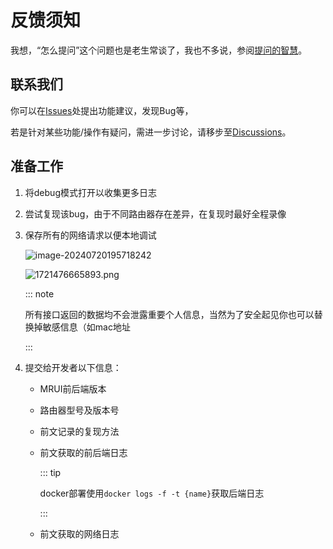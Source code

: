 # 反馈须知

我想，“怎么提问”这个问题也是老生常谈了，我也不多说，参阅[提问的智慧](https://github.com/ryanhanwu/How-To-Ask-Questions-The-Smart-Way/blob/main/README-zh_CN.md)。

## 联系我们

你可以在[Issues](https://github.com/Mirouterui/mirouter-ui/issues)处提出功能建议，发现Bug等，

若是针对某些功能/操作有疑问，需进一步讨论，请移步至[Discussions](https://github.com/orgs/Mirouterui/discussions)。

## 准备工作

1. 将debug模式打开以收集更多日志

2. 尝试复现该bug，由于不同路由器存在差异，在复现时最好全程录像

3. 保存所有的网络请求以便本地调试

   ![image-20240720195718242](https://onep.hzchu.top/mount/pic/myself/2024/07/669ba61f19198.png?fmt=webp)

   ![1721476665893.png](https://onep.hzchu.top/mount/pic/myself/2024/07/669ba63a8caf0.png?fmt=webp)

   ::: note

   所有接口返回的数据均不会泄露重要个人信息，当然为了安全起见你也可以替换掉敏感信息（如mac地址

    :::

4. 提交给开发者以下信息：

   - MRUI前后端版本

   - 路由器型号及版本号

   - 前文记录的复现方法

   - 前文获取的前后端日志

     ::: tip

     docker部署使用`docker logs -f -t {name}`获取后端日志

      :::

   - 前文获取的网络日志

